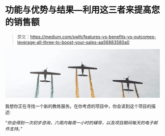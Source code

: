 # 功能与优势与结果—利用这三者来提高您的销售额

> 原文：<https://medium.com/swlh/features-vs-benefits-vs-outcomes-leverage-all-three-to-boost-your-sales-aa56883580a0>

![](img/b1320e5a65583fa2766e505014ccb844.png)

我想你正在寻找一个新的教练服务。在你考虑的项目中，你会读到这个项目的描述:

*“你会得到一次初步咨询，六周内每周一小时的辅导，以及项目期间每天的电子邮件支持。”*